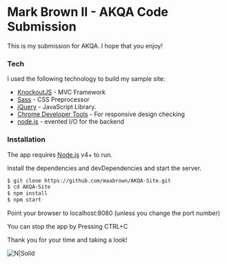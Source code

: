 # Mark Brown II - AKQA Code Submission

This is my submission for AKQA. I hope that you enjoy!

### Tech

I used the following technology to build my sample site:

* [KnockoutJS](https://knockoutjs.com/) - MVC Framework
* [Sass](https://sass-lang.com/) - CSS Preprocessor
* [jQuery](https://jquery.com/) - JavaScript Library.
* [Chrome Developer Tools](https://developer.chrome.com/devtools) - For responsive design checking
* [node.js](https://nodejs.org/) - evented I/O for the backend


### Installation

The app requires [Node.js](https://nodejs.org/) v4+ to run.

Install the dependencies and devDependencies and start the server.

```sh
$ git clone https://github.com/maabrown/AKQA-Site.git
$ cd AKQA-Site
$ npm install
$ npm start
```
Point your browser to localhost:8080 (unless you change the port number)

You can stop the app by Pressing CTRL+C

Thank you for your time and taking a look!

![N|Solid](https://media.tenor.com/images/09977f8a82cb11a1fb2d1918ecce059b/tenor.gif)
